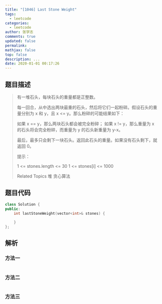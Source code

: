 ```yaml
---
title: "[1046] Last Stone Weight"
tags:
  - leetcode
categories:
  - leetcode
author: 张学志
comments: true
updated: false
permalink:
mathjax: false
top: false
description: ...
date: 2020-01-01 00:17:26
---
```


## 题目描述

> 有一堆石头，每块石头的重量都是正整数。 
> 
> 每一回合，从中选出两块最重的石头，然后将它们一起粉碎。假设石头的重量分别为 x 和 y，且 x <= y。那么粉碎的可能结果如下： 
> 
> 
> 如果 x == y，那么两块石头都会被完全粉碎； 
> 如果 x != y，那么重量为 x 的石头将会完全粉碎，而重量为 y 的石头新重量为 y-x。 
> 
> 
> 最后，最多只会剩下一块石头。返回此石头的重量。如果没有石头剩下，就返回 0。 
> 
> 
> 
> 提示： 
> 
> 
> 1 <= stones.length <= 30 
> 1 <= stones[i] <= 1000 
> 
> Related Topics 堆 贪心算法

## 题目代码

```cpp
class Solution {
public:
    int lastStoneWeight(vector<int>& stones) {
        
    }
};
```

## 解析

### 方法一

```cpp

```

### 方法二

```cpp

```

### 方法三

```cpp

```

